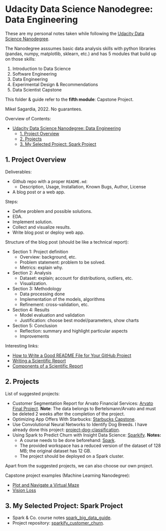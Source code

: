 # Udacity Data Science Nanodegree: Data Engineering

These are my personal notes taken while following the [Udacity Data Science Nanodegree](https://www.udacity.com/course/data-scientist-nanodegree--nd025).

The Nanodegree asssumes basic data analysis skills with python libraries (pandas, numpy, matplotlib, sklearn, etc.) and has 5 modules that build up on those skills:

1. Introduction to Data Science
2. Software Engineering
3. Data Engineering
4. Experimental Design & Recommendations
5. Data Scientist Capstone

This folder & guide refer to the **fifth module**: Capstone Project.

Mikel Sagardia, 2022.
No guarantees.

Overview of Contents:

- [Udacity Data Science Nanodegree: Data Engineering](#udacity-data-science-nanodegree-data-engineering)
  - [1. Project Overview](#1-project-overview)
  - [2. Projects](#2-projects)
  - [3. My Selected Project: Spark Project](#3-my-selected-project-spark-project)

## 1. Project Overview

Deliverables:

- Github repo with a proper `README.md`:
  - Description, Usage, Installation, Known Bugs, Author, License
- A blog post or a web app.

Steps:

- Define problem and possible solutions.
- EDA.
- Implement solution.
- Collect and visualize results.
- Write blog post or deploy web app.

Structure of the blog post (should be like a technical report):

- Section 1: Project definition
  - Overview: background, etc.
  - Problem statement: problem to be solved.
  - Metrics: explain why.
- Section 2: Analysis
  - Dataset: explain; account for distributions, outliers, etc.
  - Visualization.
- Section 3: Methodology
  - Data processing done
  - Implementation of the models, algorithms
  - Refinement: cross-validation, etc.
- Section 4: Results
  - Model evaluation and validation
  - Justification: choose best model/parameters, show charts
- Section 5: Conclusion
  - Reflection: summary and highlight particular aspects
  - Improvements

Interesting links:

- [How to Write a Good README File for Your GitHub Project](https://www.freecodecamp.org/news/how-to-write-a-good-readme-file/)
- [Writing a Scientific Report](https://www.waikato.ac.nz/library/guidance/guides/write-scientific-reports)
- [Components of a Scientific Report](https://canvas.hull.ac.uk/courses/370/pages/components-of-a-scientific-report)

## 2. Projects

List of suggested projects:

- Customer Segmentation Report for Arvato Financial Services: [Arvato Final Project](https://www.youtube.com/watch?v=qBR6A0IQXEE). **Note**: The data belongs to Bertelsmann/Arvato and must be deleted 2 weeks after the completion of the project.
- Optimizing App Offers With Starbucks: [Starbucks Capstone](https://www.youtube.com/watch?v=bq-H7M5BU3U).
- Use Convolutional Neural Networks to Identify Dog Breeds. I have already done this project: [project-dog-classification](https://github.com/mxagar/deep-learning-v2-pytorch/tree/master/project-dog-classification).
- Using Spark to Predict Churn with Insight Data Science: [Sparkify](https://www.youtube.com/watch?v=lPCzCEG2yRs). **Notes:**
  - A course needs to be done beforehand: [Spark](https://learn.udacity.com/courses/ud2002).
  - The provided workspace has a reduced version of the dataset of 128 MB; the original dataset has 12 GB.
  - The project should be deployed on a Spark cluster.

Apart from the suggested projects, we can also choose our own project.

Capstone project examples (Machine Learning Nanodegree):

- [Plot and Navigate a Virtual Maze](https://github.com/udacity/machine-learning/blob/master/projects/capstone/report-example-3.pdf)
- [Vision Loss](https://github.com/udacity/machine-learning/blob/master/projects/capstone/report-example-1.pdf)


## 3. My Selected Project: Spark Project

- Spark & Co. course notes [spark_big_data_guide](https://github.com/mxagar/spark_big_data_guide).
- Project repository: [sparkify_customer_churn](https://github.com/mxagar/sparkify_customer_churn).

